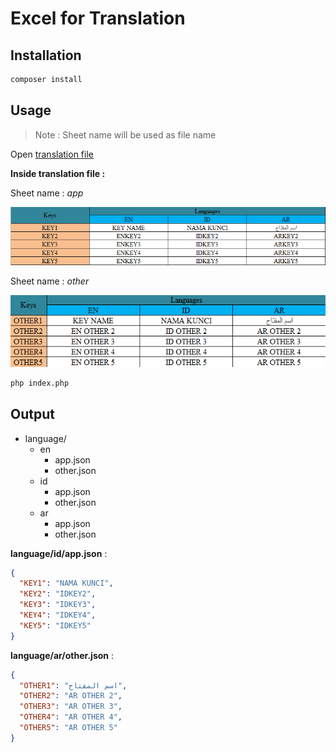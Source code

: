 # Excel for Translation

## Installation

```bash
composer install
```

## Usage

> Note : Sheet name will be used as file name

Open [translation file](translation.xlsx)

**Inside translation file :**

Sheet name : *app*

![Translation app.json](translation-app.png)

Sheet name : *other*

![Translation other.json](translation-other.png)

```bash
php index.php
```

## Output

- language/
  - en
    - app.json
    - other.json
  - id
    - app.json
    - other.json
  - ar
    - app.json
    - other.json

**language/id/app.json** :

```json
{
  "KEY1": "NAMA KUNCI",
  "KEY2": "IDKEY2",
  "KEY3": "IDKEY3",
  "KEY4": "IDKEY4",
  "KEY5": "IDKEY5"
}
```

**language/ar/other.json** :

```json
{
  "OTHER1": "اسم المفتاح",
  "OTHER2": "AR OTHER 2",
  "OTHER3": "AR OTHER 3",
  "OTHER4": "AR OTHER 4",
  "OTHER5": "AR OTHER 5"
}
```

